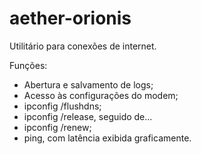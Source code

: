 aether-orionis
================

Utilitário para conexões de internet.

Funções:
* Abertura e salvamento de logs;
* Acesso às configurações do modem;
* ipconfig /flushdns;
* ipconfig /release, seguido de...
* ipconfig /renew;
* ping, com latência exibida graficamente.

